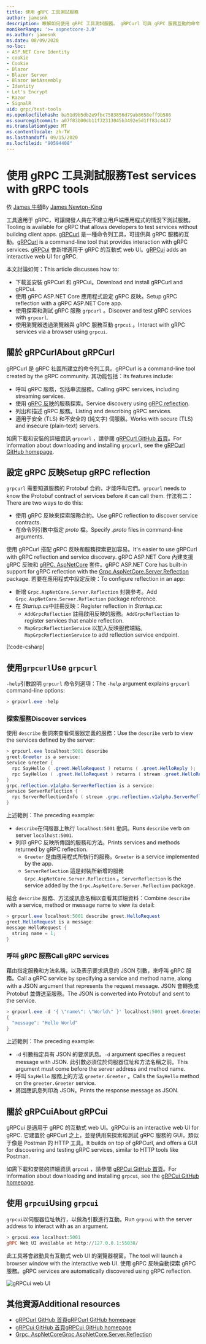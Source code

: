 ```yaml
---
title: 使用 gRPC 工具測試服務
author: jamesnk
description: 瞭解如何使用 gRPC 工具測試服務。 gRPCurl 可與 gRPC 服務互動的命令列工具。 gRPCui 是互動式的 web UI。
monikerRange: '>= aspnetcore-3.0'
ms.author: jamesnk
ms.date: 08/09/2020
no-loc:
- ASP.NET Core Identity
- cookie
- Cookie
- Blazor
- Blazor Server
- Blazor WebAssembly
- Identity
- Let's Encrypt
- Razor
- SignalR
uid: grpc/test-tools
ms.openlocfilehash: ba51d9b5db2e9fbc7583856d79ab8658eff9b586
ms.sourcegitcommit: a07f83b00db11f32313045b3492e5d1ff83c4437
ms.translationtype: MT
ms.contentlocale: zh-TW
ms.lasthandoff: 09/15/2020
ms.locfileid: "90594408"
---
```

# <a name="test-services-with-grpc-tools"></a><span data-ttu-id="ccf38-105">使用 gRPC 工具測試服務</span><span class="sxs-lookup"><span data-stu-id="ccf38-105">Test services with gRPC tools</span></span>

<span data-ttu-id="ccf38-106">依 [James 牛頓](https://twitter.com/jamesnk)</span><span class="sxs-lookup"><span data-stu-id="ccf38-106">By [James Newton-King](https://twitter.com/jamesnk)</span></span>

<span data-ttu-id="ccf38-107">工具適用于 gRPC，可讓開發人員在不建立用戶端應用程式的情況下測試服務。</span><span class="sxs-lookup"><span data-stu-id="ccf38-107">Tooling is available for gRPC that allows developers to test services without building client apps.</span></span> <span data-ttu-id="ccf38-108">[gRPCurl](https://github.com/fullstorydev/grpcurl) 是一種命令列工具，可提供與 gRPC 服務的互動。</span><span class="sxs-lookup"><span data-stu-id="ccf38-108">[gRPCurl](https://github.com/fullstorydev/grpcurl) is a command-line tool that provides interaction with gRPC services.</span></span> <span data-ttu-id="ccf38-109">[gRPCui](https://github.com/fullstorydev/grpcui) 會新增適用于 gRPC 的互動式 web UI。</span><span class="sxs-lookup"><span data-stu-id="ccf38-109">[gRPCui](https://github.com/fullstorydev/grpcui) adds an interactive web UI for gRPC.</span></span>

<span data-ttu-id="ccf38-110">本文討論如何：</span><span class="sxs-lookup"><span data-stu-id="ccf38-110">This article discusses how to:</span></span>

* <span data-ttu-id="ccf38-111">下載並安裝 gRPCurl 和 gRPCui。</span><span class="sxs-lookup"><span data-stu-id="ccf38-111">Download and install gRPCurl and gRPCui.</span></span>
* <span data-ttu-id="ccf38-112">使用 gRPC ASP.NET Core 應用程式設定 gRPC 反映。</span><span class="sxs-lookup"><span data-stu-id="ccf38-112">Setup gRPC reflection with a gRPC ASP.NET Core app.</span></span>
* <span data-ttu-id="ccf38-113">使用探索和測試 gRPC 服務 `grpcurl` 。</span><span class="sxs-lookup"><span data-stu-id="ccf38-113">Discover and test gRPC services with `grpcurl`.</span></span>
* <span data-ttu-id="ccf38-114">使用瀏覽器透過瀏覽器與 gRPC 服務互動 `grpcui` 。</span><span class="sxs-lookup"><span data-stu-id="ccf38-114">Interact with gRPC services via a browser using `grpcui`.</span></span>

## <a name="about-grpcurl"></a><span data-ttu-id="ccf38-115">關於 gRPCurl</span><span class="sxs-lookup"><span data-stu-id="ccf38-115">About gRPCurl</span></span>

<span data-ttu-id="ccf38-116">gRPCurl 是 gRPC 社區所建立的命令列工具。</span><span class="sxs-lookup"><span data-stu-id="ccf38-116">gRPCurl is a command-line tool created by the gRPC community.</span></span> <span data-ttu-id="ccf38-117">其功能包括：</span><span class="sxs-lookup"><span data-stu-id="ccf38-117">Its features include:</span></span>

* <span data-ttu-id="ccf38-118">呼叫 gRPC 服務，包括串流服務。</span><span class="sxs-lookup"><span data-stu-id="ccf38-118">Calling gRPC services, including streaming services.</span></span>
* <span data-ttu-id="ccf38-119">使用 [gRPC 反映](https://github.com/grpc/grpc/blob/master/doc/server-reflection.md)的服務探索。</span><span class="sxs-lookup"><span data-stu-id="ccf38-119">Service discovery using [gRPC reflection](https://github.com/grpc/grpc/blob/master/doc/server-reflection.md).</span></span>
* <span data-ttu-id="ccf38-120">列出和描述 gRPC 服務。</span><span class="sxs-lookup"><span data-stu-id="ccf38-120">Listing and describing gRPC services.</span></span>
* <span data-ttu-id="ccf38-121">適用于安全 (TLS) 和不安全的 (純文字) 伺服器。</span><span class="sxs-lookup"><span data-stu-id="ccf38-121">Works with secure (TLS) and insecure (plain-text) servers.</span></span>

<span data-ttu-id="ccf38-122">如需下載和安裝的詳細資訊 `grpcurl` ，請參閱 [gRPCurl GitHub 首頁](https://github.com/fullstorydev/grpcurl#installation)。</span><span class="sxs-lookup"><span data-stu-id="ccf38-122">For information about downloading and installing `grpcurl`, see the [gRPCurl GitHub homepage](https://github.com/fullstorydev/grpcurl#installation).</span></span>

## <a name="setup-grpc-reflection"></a><span data-ttu-id="ccf38-123">設定 gRPC 反映</span><span class="sxs-lookup"><span data-stu-id="ccf38-123">Setup gRPC reflection</span></span>

<span data-ttu-id="ccf38-124">`grpcurl` 需要知道服務的 Protobuf 合約，才能呼叫它們。</span><span class="sxs-lookup"><span data-stu-id="ccf38-124">`grpcurl` needs to know the Protobuf contract of services before it can call them.</span></span> <span data-ttu-id="ccf38-125">作法有二：</span><span class="sxs-lookup"><span data-stu-id="ccf38-125">There are two ways to do this:</span></span>

* <span data-ttu-id="ccf38-126">使用 gRPC 反映來探索服務合約。</span><span class="sxs-lookup"><span data-stu-id="ccf38-126">Use gRPC reflection to discover service contracts.</span></span>
* <span data-ttu-id="ccf38-127">在命令列引數中指定 *proto* 檔。</span><span class="sxs-lookup"><span data-stu-id="ccf38-127">Specify *.proto* files in command-line arguments.</span></span>

<span data-ttu-id="ccf38-128">使用 gRPCurl 搭配 gRPC 反映和服務探索更加容易。</span><span class="sxs-lookup"><span data-stu-id="ccf38-128">It's easier to use gRPCurl with gRPC reflection and service discovery.</span></span> <span data-ttu-id="ccf38-129">gRPC ASP.NET Core 內建支援 gRPC 反映和 [gRPC. AspNetCore](https://www.nuget.org/packages/Grpc.AspNetCore.Server.Reflection) 套件。</span><span class="sxs-lookup"><span data-stu-id="ccf38-129">gRPC ASP.NET Core has built-in support for gRPC reflection with the [Grpc.AspNetCore.Server.Reflection](https://www.nuget.org/packages/Grpc.AspNetCore.Server.Reflection) package.</span></span> <span data-ttu-id="ccf38-130">若要在應用程式中設定反映：</span><span class="sxs-lookup"><span data-stu-id="ccf38-130">To configure reflection in an app:</span></span>

* <span data-ttu-id="ccf38-131">新增 `Grpc.AspNetCore.Server.Reflection` 封裝參考。</span><span class="sxs-lookup"><span data-stu-id="ccf38-131">Add `Grpc.AspNetCore.Server.Reflection` package reference.</span></span>
* <span data-ttu-id="ccf38-132">在 *Startup.cs*中註冊反映：</span><span class="sxs-lookup"><span data-stu-id="ccf38-132">Register reflection in *Startup.cs*:</span></span>
  * <span data-ttu-id="ccf38-133">`AddGrpcReflection` 註冊啟用反映的服務。</span><span class="sxs-lookup"><span data-stu-id="ccf38-133">`AddGrpcReflection` to register services that enable reflection.</span></span>
  * <span data-ttu-id="ccf38-134">`MapGrpcReflectionService` 以加入反映服務端點。</span><span class="sxs-lookup"><span data-stu-id="ccf38-134">`MapGrpcReflectionService` to add reflection service endpoint.</span></span>

[!code-csharp[](~/grpc/test-tools/Startup.cs?name=snippet_1&highlight=4,14)]

## <a name="use-grpcurl"></a><span data-ttu-id="ccf38-135">使用`grpcurl`</span><span class="sxs-lookup"><span data-stu-id="ccf38-135">Use `grpcurl`</span></span>

<span data-ttu-id="ccf38-136">`-help`引數說明 `grpcurl` 命令列選項：</span><span class="sxs-lookup"><span data-stu-id="ccf38-136">The `-help` argument explains `grpcurl` command-line options:</span></span>

```powershell
> grpcurl.exe -help
```

### <a name="discover-services"></a><span data-ttu-id="ccf38-137">探索服務</span><span class="sxs-lookup"><span data-stu-id="ccf38-137">Discover services</span></span>

<span data-ttu-id="ccf38-138">使用 `describe` 動詞來查看伺服器定義的服務：</span><span class="sxs-lookup"><span data-stu-id="ccf38-138">Use the `describe` verb to view the services defined by the server:</span></span>

```powershell
> grpcurl.exe localhost:5001 describe
greet.Greeter is a service:
service Greeter {
  rpc SayHello ( .greet.HelloRequest ) returns ( .greet.HelloReply );
  rpc SayHellos ( .greet.HelloRequest ) returns ( stream .greet.HelloReply );
}
grpc.reflection.v1alpha.ServerReflection is a service:
service ServerReflection {
  rpc ServerReflectionInfo ( stream .grpc.reflection.v1alpha.ServerReflectionRequest ) returns ( stream .grpc.reflection.v1alpha.ServerReflectionResponse );
}
```

<span data-ttu-id="ccf38-139">上述範例：</span><span class="sxs-lookup"><span data-stu-id="ccf38-139">The preceding example:</span></span>

* <span data-ttu-id="ccf38-140">`describe`在伺服器上執行 `localhost:5001` 動詞。</span><span class="sxs-lookup"><span data-stu-id="ccf38-140">Runs `describe` verb on server `localhost:5001`.</span></span>
* <span data-ttu-id="ccf38-141">列印 gRPC 反映所傳回的服務和方法。</span><span class="sxs-lookup"><span data-stu-id="ccf38-141">Prints services and methods returned by gRPC reflection.</span></span>
  * <span data-ttu-id="ccf38-142">`Greeter` 是由應用程式所執行的服務。</span><span class="sxs-lookup"><span data-stu-id="ccf38-142">`Greeter` is a service implemented by the app.</span></span>
  * <span data-ttu-id="ccf38-143">`ServerReflection` 這是封裝所新增的服務 `Grpc.AspNetCore.Server.Reflection` 。</span><span class="sxs-lookup"><span data-stu-id="ccf38-143">`ServerReflection` is the service added by the `Grpc.AspNetCore.Server.Reflection` package.</span></span>

<span data-ttu-id="ccf38-144">結合 `describe` 服務、方法或訊息名稱以查看其詳細資料：</span><span class="sxs-lookup"><span data-stu-id="ccf38-144">Combine `describe` with a service, method or message name to view its detail:</span></span>

```powershell
> grpcurl.exe localhost:5001 describe greet.HelloRequest
greet.HelloRequest is a message:
message HelloRequest {
  string name = 1;
}
```

### <a name="call-grpc-services"></a><span data-ttu-id="ccf38-145">呼叫 gRPC 服務</span><span class="sxs-lookup"><span data-stu-id="ccf38-145">Call gRPC services</span></span>

<span data-ttu-id="ccf38-146">藉由指定服務和方法名稱，以及表示要求訊息的 JSON 引數，來呼叫 gRPC 服務。</span><span class="sxs-lookup"><span data-stu-id="ccf38-146">Call a gRPC service by specifying a service and method name, along with a JSON argument that represents the request message.</span></span> <span data-ttu-id="ccf38-147">JSON 會轉換成 Protobuf 並傳送至服務。</span><span class="sxs-lookup"><span data-stu-id="ccf38-147">The JSON is converted into Protobuf and sent to the service.</span></span>

```powershell
> grpcurl.exe -d '{ \"name\": \"World\" }' localhost:5001 greet.Greeter/SayHello
{
  "message": "Hello World"
}
```

<span data-ttu-id="ccf38-148">上述範例：</span><span class="sxs-lookup"><span data-stu-id="ccf38-148">The preceding example:</span></span>

* <span data-ttu-id="ccf38-149">`-d` 引數指定具有 JSON 的要求訊息。</span><span class="sxs-lookup"><span data-stu-id="ccf38-149">`-d` argument specifies a request message with JSON.</span></span> <span data-ttu-id="ccf38-150">此引數必須位於伺服器位址和方法名稱之前。</span><span class="sxs-lookup"><span data-stu-id="ccf38-150">This argument must come before the server address and method name.</span></span>
* <span data-ttu-id="ccf38-151">呼叫 `SayHello` 服務上的方法 `greeter.Greeter` 。</span><span class="sxs-lookup"><span data-stu-id="ccf38-151">Calls the `SayHello` method on the `greeter.Greeter` service.</span></span>
* <span data-ttu-id="ccf38-152">將回應訊息列印為 JSON。</span><span class="sxs-lookup"><span data-stu-id="ccf38-152">Prints the response message as JSON.</span></span>

## <a name="about-grpcui"></a><span data-ttu-id="ccf38-153">關於 gRPCui</span><span class="sxs-lookup"><span data-stu-id="ccf38-153">About gRPCui</span></span>

<span data-ttu-id="ccf38-154">gRPCui 是適用于 gRPC 的互動式 web UI。</span><span class="sxs-lookup"><span data-stu-id="ccf38-154">gRPCui is an interactive web UI for gRPC.</span></span> <span data-ttu-id="ccf38-155">它建置於 gRPCurl 之上，並提供用來探索和測試 gRPC 服務的 GUI，類似于像是 Postman 的 HTTP 工具。</span><span class="sxs-lookup"><span data-stu-id="ccf38-155">It builds on top of gRPCurl, and offers a GUI for discovering and testing gRPC services, similar to HTTP tools like Postman.</span></span>

<span data-ttu-id="ccf38-156">如需下載和安裝的詳細資訊 `grpcui` ，請參閱 [gRPCui GitHub 首頁](https://github.com/fullstorydev/grpcui#installation)。</span><span class="sxs-lookup"><span data-stu-id="ccf38-156">For information about downloading and installing `grpcui`, see the [gRPCui GitHub homepage](https://github.com/fullstorydev/grpcui#installation).</span></span>

## <a name="using-grpcui"></a><span data-ttu-id="ccf38-157">使用 `grpcui`</span><span class="sxs-lookup"><span data-stu-id="ccf38-157">Using `grpcui`</span></span>

<span data-ttu-id="ccf38-158">`grpcui`以伺服器位址執行，以做為引數進行互動。</span><span class="sxs-lookup"><span data-stu-id="ccf38-158">Run `grpcui` with the server address to interact with as an argument.</span></span>

```powershell
> grpcui.exe localhost:5001
gRPC Web UI available at http://127.0.0.1:55038/
```

<span data-ttu-id="ccf38-159">此工具將會啟動具有互動式 web UI 的瀏覽器視窗。</span><span class="sxs-lookup"><span data-stu-id="ccf38-159">The tool will launch a browser window with the interactive web UI.</span></span> <span data-ttu-id="ccf38-160">使用 gRPC 反映自動探索 gRPC 服務。</span><span class="sxs-lookup"><span data-stu-id="ccf38-160">gRPC services are automatically discovered using gRPC reflection.</span></span>

![gRPCui web UI](~/grpc/test-tools/static/grpcui.png)

## <a name="additional-resources"></a><span data-ttu-id="ccf38-162">其他資源</span><span class="sxs-lookup"><span data-stu-id="ccf38-162">Additional resources</span></span>

* [<span data-ttu-id="ccf38-163">gRPCurl GitHub 首頁</span><span class="sxs-lookup"><span data-stu-id="ccf38-163">gRPCurl GitHub homepage</span></span>](https://github.com/fullstorydev/grpcurl)
* [<span data-ttu-id="ccf38-164">gRPCui GitHub 首頁</span><span class="sxs-lookup"><span data-stu-id="ccf38-164">gRPCui GitHub homepage</span></span>](https://github.com/fullstorydev/grpcui)
* [<span data-ttu-id="ccf38-165">Grpc. AspNetCore</span><span class="sxs-lookup"><span data-stu-id="ccf38-165">Grpc.AspNetCore.Server.Reflection</span></span>](https://www.nuget.org/packages/Grpc.AspNetCore.Server.Reflection)
